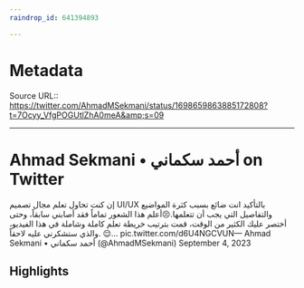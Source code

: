 ```yaml
---
raindrop_id: 641394893

---
```


# Metadata
Source URL:: https://twitter.com/AhmadMSekmani/status/1698659863885172808?t=7Ocyy_VfgPOGUtlZhA0meA&amp;s=09


---
# Ahmad Sekmani • أحمد سكماني on Twitter

إن كنت تحاول تعلم مجال تصميم UI/UX بالتأكيد انت ضائع بسبب كثرة المواضيع والتفاصيل التي يجب أن تتعلمها.😣أعلم هذا الشعور تماماً فقد أصابني سابقاً، وحتى أختصر عليك الكثير من الوقت، قمت بترتيب خريطة تعلم كاملة وشاملة في هذا الفيديو، والذي ستشكرني عليه لاحقاً. 😌… pic.twitter.com/d6U4NGCVUN— Ahmad Sekmani • أحمد سكماني (@AhmadMSekmani) September 4, 2023

## Highlights
